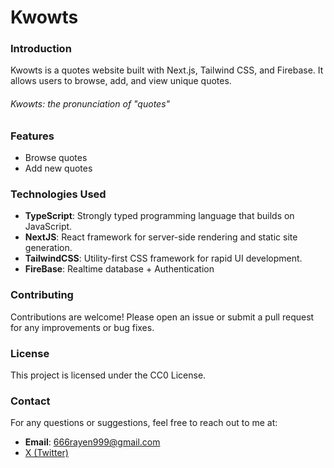 # Kwowts

### Introduction
Kwowts is a quotes website built with Next.js, Tailwind CSS, and Firebase. It allows users to browse, add, and view unique quotes.

###### Kwowts: the pronunciation of "quotes"

### Features
- Browse quotes
- Add new quotes

### Technologies Used
- **TypeScript**: Strongly typed programming language that builds on JavaScript.
- **NextJS**: React framework for server-side rendering and static site generation.
- **TailwindCSS**: Utility-first CSS framework for rapid UI development.
- **FireBase**: Realtime database + Authentication

### Contributing
Contributions are welcome! Please open an issue or submit a pull request for any improvements or bug fixes.

### License
This project is licensed under the CC0 License.

### Contact
For any questions or suggestions, feel free to reach out to me at:
- **Email**: 666rayen999@gmail.com
- [X (Twitter)](https://x.com/666rayeen999)

